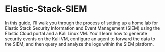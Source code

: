 # Elastic-Stack-SIEM

In this guide, I'll walk you through the process of setting up a home lab for Elastic Stack Security Information and Event Management (SIEM) using the Elastic Cloud portal and a Kali Linux VM. You'll learn how to generate security events on the Kali VM, configure an agent to forward the data to the SIEM, and then query and analyze the logs within the SIEM platform.
